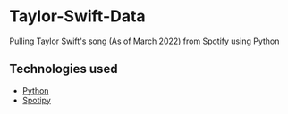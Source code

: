 # Taylor-Swift-Data
Pulling Taylor Swift's song (As of March 2022) from Spotify using Python

## Technologies used
* [Python](https://www.python.org/)
* [Spotipy](https://spotipy.readthedocs.io/en/2.22.1/)
